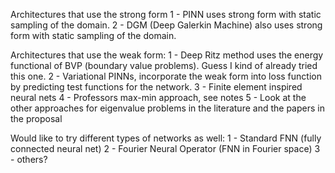 Architectures that use the strong form
1 - PINN uses strong form with static sampling of the domain.
2 - DGM (Deep Galerkin Machine) also uses strong form with static sampling of the domain.

Architectures that use the weak form:
1 - Deep Ritz method uses the energy functional of BVP (boundary value problems). Guess I kind of already tried this one.
2 - Variational PINNs, incorporate the weak form into loss function by predicting test functions for the network.
3 - Finite element inspired neural nets
4 - Professors max-min approach, see notes
5 - Look at the other approaches for eigenvalue problems in the literature and the papers in the proposal

Would like to try different types of networks as well:
1 - Standard FNN (fully connected neural net)
2 - Fourier Neural Operator (FNN in Fourier space)
3 - others?

